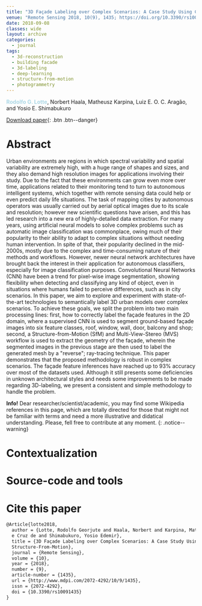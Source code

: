```yaml
---
title: "3D Façade Labeling over Complex Scenarios: A Case Study Using Convolutional Neural Network and Structure-From-Motion"
venue: "Remote Sensing 2018, 10(9), 1435; https://doi.org/10.3390/rs10091435"
date: 2018-09-08
classes: wide
layout: archive
categories:
  - journal
tags:
  - 3d-reconstruction
  - building facade
  - 3d-labeling
  - deep-learning  
  - structure-from-motion
  - photogrammetry
---
```

<span style="color:lightblue">**Rodolfo G. Lotte**</span>, Norbert Haala, Matheusz Karpina, Luiz E. O. C. Aragão, and Yosio E. Shimabukuro

[<i class='fas fa-file-download'></i> Download paper](https://www.mdpi.com/2072-4292/10/9/1435/pdf){: .btn .btn--danger}

Abstract
=======
<h-abstract>Urban environments are regions in which spectral variability and spatial variability are extremely high, with a huge range of shapes and sizes, and they also demand high resolution images for applications involving their study. Due to the fact that these environments can grow even more over time, applications related to their monitoring tend to turn to autonomous intelligent systems, which together with remote sensing data could help or even predict daily life situations. The task of mapping cities by autonomous operators was usually carried out by aerial optical images due to its scale and resolution; however new scientific questions have arisen, and this has led research into a new era of highly-detailed data extraction. For many years, using artificial neural models to solve complex problems such as automatic image classification was commonplace, owing much of their popularity to their ability to adapt to complex situations without needing human intervention. In spite of that, their popularity declined in the mid-2000s, mostly due to the complex and time-consuming nature of their methods and workflows. However, newer neural network architectures have brought back the interest in their application for autonomous classifiers, especially for image classification purposes. Convolutional Neural Networks (CNN) have been a trend for pixel-wise image segmentation, showing flexibility when detecting and classifying any kind of object, even in situations where humans failed to perceive differences, such as in city scenarios. In this paper, we aim to explore and experiment with state-of-the-art technologies to semantically label 3D urban models over complex scenarios. To achieve these goals, we split the problem into two main processing lines: first, how to correctly label the façade features in the 2D domain, where a supervised CNN is used to segment ground-based façade images into six feature classes, roof, window, wall, door, balcony and shop; second, a Structure-from-Motion (SfM) and Multi-View-Stereo (MVS) workflow is used to extract the geometry of the façade, wherein the segmented images in the previous stage are then used to label the generated mesh by a "reverse"; ray-tracing technique. This paper demonstrates that the proposed methodology is robust in complex scenarios. The façade feature inferences have reached up to 93% accuracy over most of the datasets used. Although it still presents some deficiencies in unknown architectural styles and needs some improvements to be made regarding 3D-labeling, we present a consistent and simple methodology to handle the problem.</h-abstract>

**Info!** Dear researcher/scientist/academic, you may find some Wikipedia references in this page, which are totally directed for those that might not be familiar with terms and need a more illustrative and didatical understanding. Please, fell free to contribute at any moment. 
{: .notice--warning}

Contextualization
=======

Source-code and tools
======

Cite this paper
======
```latex
@Article{lotte2018,
  author = {Lotte, Rodolfo Georjute and Haala, Norbert and Karpina, Mateusz and Aragão, Luiz Eduardo Oliveira 
  e Cruz de and Shimabukuro, Yosio Edemir},
  title = {3D Façade Labeling over Complex Scenarios: A Case Study Using Convolutional Neural Network and 
  Structure-From-Motion},
  journal = {Remote Sensing},
  volume = {10},
  year = {2018},
  number = {9},
  article-number = {1435},
  url = {http://www.mdpi.com/2072-4292/10/9/1435},
  issn = {2072-4292},
  doi = {10.3390/rs10091435}
}
```